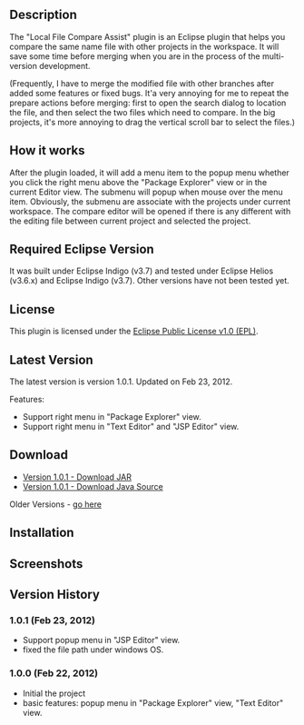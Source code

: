 ## Description
The "Local File Compare Assist" plugin is an Eclipse plugin that helps you compare the same name file with other projects in the workspace. 
It will save some time before merging  when you are in the process of  the multi-version development.

(Frequently, I have to merge the modified file with other branches after added some features or fixed bugs.
It'a very annoying for me to repeat the prepare  actions before merging: first to open the search dialog to location the file, and then select the two files which need to compare. In the big projects, it's more annoying to drag the vertical scroll bar to select the files.)

## How it works
After the plugin loaded,  it will add a menu item to the popup menu whether you click the right menu above the "Package Explorer" view or in the current Editor view. The submenu will popup when mouse over the menu item. Obviously, the submenu are associate with the projects under current workspace. The compare editor will be opened if there is any different  with the editing file between current project and selected the project.

## Required Eclipse Version
It was built under Eclipse Indigo (v3.7) and tested under Eclipse Helios (v3.6.x) and Eclipse Indigo (v3.7).
Other versions have not been tested yet.

## License
This plugin is licensed under the [Eclipse Public License v1.0 (EPL)](http://www.eclipse.org/legal/epl-v10.html).

## Latest Version
The latest version is version 1.0.1. Updated on Feb 23, 2012.

Features:

* Support right menu in "Package Explorer" view.
* Support right menu in "Text Editor" and "JSP Editor" view.

## Download
* [Version 1.0.1 - Download JAR](https://github.com/linxux/LocalFileCompareAssist/raw/master/build/plugins/com.ah.filecompareassist.plugin.eclipse_1.0.1.20120223.jar)
* [Version 1.0.1 - Download Java Source](https://github.com/linxux/LocalFileCompareAssist/raw/master/build/plugins/com.ah.filecompareassist.plugin.eclipse.source_1.0.1.20120223.jar)

Older Versions - [go here](https://github.com/linxux/LocalFileCompareAssist/tree/master/build/plugins)

## Installation

## Screenshots

## Version History
### 1.0.1 (Feb 23, 2012)
* Support popup menu in "JSP Editor" view.
* fixed the file path under windows OS.

### 1.0.0 (Feb 22, 2012)
* Initial the project
* basic features: popup menu in "Package Explorer" view, "Text Editor" view.
